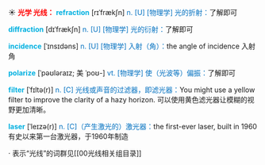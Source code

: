 ☀ <font color="red">**光学 光线：**</font>
<font color="sky blue">**refraction**</font> [rɪˈfrækʃn]
<font color="#0070c0">n. [U] [物理学] 光的折射：</font>了解即可

<font color="sky blue">**diffraction**</font> [dɪˈfrækʃn]
<font color="#0070c0">n. [U] [物理学] 光的衍射：</font>了解即可
                      
<font color="sky blue">**incidence**</font> [ˈɪnsɪdəns]
<font color="#0070c0">n. [U] [物理学] 入射（角）：</font>the angle of incidence 入射角
           
<font color="sky blue">**polarize**</font> [ˈpəʊləraɪz; 美 ˈpoʊ-]
<font color="#0070c0">vt. [物理学] 使（光波等）偏振：</font>了解即可

<font color="sky blue">**filter**</font> [ˈfɪltə(r)]
<font color="#0070c0">n. [C] 光线或声音的过滤器，即滤光器：</font>You might use a yellow filter to improve the clarity of a hazy horizon. 可以使用黄色滤光器让模糊的视野更加清晰。
           
<font color="sky blue">**laser**</font> [ˈleɪzə(r)]
<font color="#0070c0">n. [C]（产生激光的）激光器：</font>the first-ever laser, built in 1960 有史以来第一台激光器，于1960年制造

· 表示“光线”的词群见[[00光线相关组目录]]

